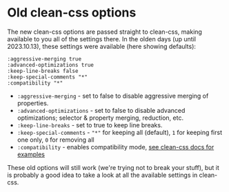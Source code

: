 # Old clean-css options

The new clean-css options are passed straight to clean-css, making available to
you all of the settings there. In the olden days (up until 2023.10.13), these
settings were available (here showing defaults):

```
:aggressive-merging true
:advanced-optimizations true
:keep-line-breaks false
:keep-special-comments "*"
:compatibility "*"
```

- `:aggressive-merging` - set to false to disable aggressive merging of properties.
- `:advanced-optimizations` - set to false to disable advanced optimizations; selector & property merging, reduction, etc.
- `:keep-line-breaks` - set to true to keep line breaks.
- `:keep-special-comments` - `"*"` for keeping all (default), `1` for keeping first one only, `0` for removing all
- `:compatibility` - enables compatibility mode, [see clean-css docs for examples](https://github.com/jakubpawlowicz/clean-css#how-to-set-compatibility-mode)

These old options will still work (we're trying not to break your stuff), but it
is probably a good idea to take a look at all the available settings in
clean-css.
